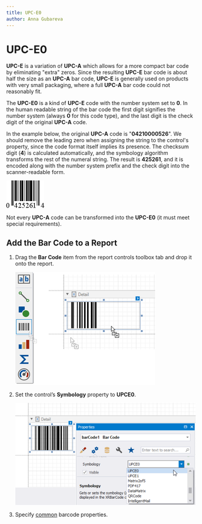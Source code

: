```yaml
---
title: UPC-E0
author: Anna Gubareva
---
```

# UPC-E0

**UPC-E** is a variation of **UPC-A** which allows for a more compact bar code by eliminating "extra" zeros. Since the resulting **UPC-E** bar code is about half the size as an **UPC-A** bar code, **UPC-E** is generally used on products with very small packaging, where a full **UPC-A** bar code could not reasonably fit.

The **UPC-E0** is a kind of **UPC-E** code with the number system set to **0**. In the human readable string of the bar code the first digit signifies the number system (always **0** for this code type), and the last digit is the check digit of the original **UPC-A** code.

In the example below,  the original **UPC-A** code is "**04210000526**". We should remove the leading zero when assigning the string to the control's property, since the code format itself implies its presence. The checksum digit (**4**) is calculated automatically, and the symbology algorithm transforms the rest of the numeral string. The result is **425261**, and it is encoded along with the number system prefix and the check digit into the scanner-readable form.

![](../../../../../images/eurd-win-bar-code-upc-e0.png)


Not every **UPC-A** code can be transformed into the **UPC-E0** (it must meet special requirements).

## Add the Bar Code to a Report

1. Drag the **Bar Code** item from the report controls toolbox tab and drop it onto the report. 

    ![](../../../../../images/drag-and-drop-barcode.png)

2. Set the control’s **Symbology** property to **UPCE0**. 

    ![](../../../../../images/upce0-in-designer.png)

3. Specify [common](add-bar-codes-to-a-report.md) barcode properties.